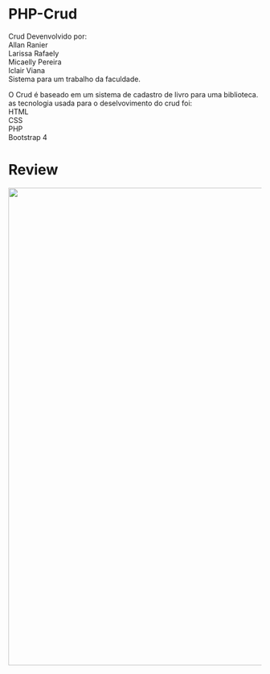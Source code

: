 # PHP-Crud
Crud Devenvolvido por:
  <br>Allan Ranier<br>
  Larissa Rafaely<br>
  Micaelly Pereira<br>
  Iclair Viana<br>
  Sistema para um trabalho da faculdade.<br>

  O Crud é baseado em um sistema de cadastro de livro para uma biblioteca.<br>
  as tecnologia usada para o deselvovimento do crud foi:<br>
  HTML<br>
  CSS<br>
  PHP<br>
  Bootstrap 4<br>
  

# Review
<img src="http://g.recordit.co/MyBX837zny.gif" width="950" height="950"  />

